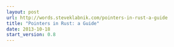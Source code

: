 ```yaml
---
layout: post
url: http://words.steveklabnik.com/pointers-in-rust-a-guide
title: "Pointers in Rust: a Guide"
date: 2013-10-18
start_version: 0.8
---
```

